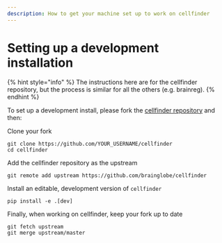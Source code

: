 ```yaml
---
description: How to get your machine set up to work on cellfinder
---
```


# Setting up a development installation

{% hint style="info" %}
The instructions here are for the cellfinder repository, but the process is similar for all the others \(e.g. brainreg\).
{% endhint %}

To set up a development install, please fork the [cellfinder repository](https://github.com/SainsburyWellcomeCentre/cellfinder) and then:

Clone your fork

```text
git clone https://github.com/YOUR_USERNAME/cellfinder
cd cellfinder
```

Add the cellfinder repository as the upstream

```text
git remote add upstream https://github.com/brainglobe/cellfinder
```

Install an editable, development version of `cellfinder`

```text
pip install -e .[dev]
```

Finally, when working on cellfinder, keep your fork up to date

```text
git fetch upstream
git merge upstream/master
```


